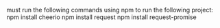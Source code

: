 must run the following commands using npm to run the following project:
npm install cheerio
npm install request
npm install request-promise
